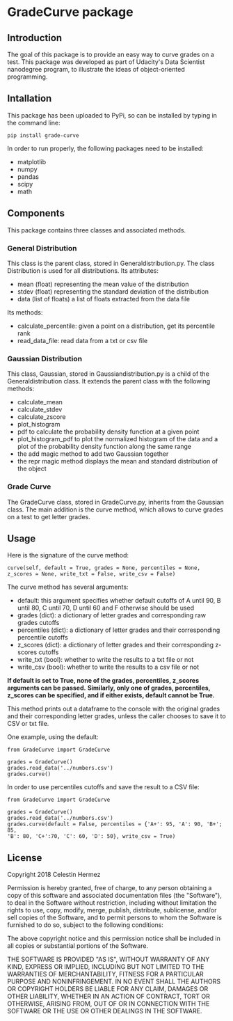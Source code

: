 # GradeCurve package

## Introduction

The goal of this package is to provide an easy way to curve grades on a test.
This package was developed as part of Udacity's Data Scientist nanodegree program,
to illustrate the ideas of object-oriented programming.

## Intallation

This package has been uploaded to PyPi, so can be installed by typing in
the command line:

```pip install grade-curve```

In order to run properly, the following packages need to be installed:
- matplotlib
- numpy
- pandas
- scipy
- math

## Components

This package contains three classes and associated methods.

### General Distribution

This class is the parent class, stored in Generaldistribution.py. 
The class Distribution is used for all distributions. Its attributes:
- mean (float) representing the mean value of the distribution
- stdev (float) representing the standard deviation of the distribution
- data (list of floats) a list of floats extracted from the data file

Its methods:
- calculate_percentile: given a point on a distribution, get its percentile rank
- read_data_file: read data from a txt or csv file

### Gaussian Distribution

This class, Gaussian, stored in Gaussiandistribution.py
 is a child of the Generaldistribution class. It extends the parent class
 with the following methods:
 - calculate_mean
 - calculate_stdev
 - calculate_zscore
 - plot_histogram
 - pdf to calculate the probability density function at a given point
 - plot_histogram_pdf to plot the normalized histogram of the data and a plot of the 
probability density function along the same range
- the add magic method to add two Gaussian together
- the repr magic method displays the mean and standard distribution of the
object

### Grade Curve

The GradeCurve class, stored in GradeCurve.py, inherits
from the Gaussian class. The main addition is the curve method, which allows
to curve grades on a test to get letter grades.

## Usage

Here is the signature of the curve method:

`curve(self, default = True, grades = None, percentiles = None, z_scores = None,
              write_txt = False, write_csv = False)`

The curve method has several arguments:
- default: this argument specifies whether default
cutoffs of A until 90, B until 80, C until 70, D until 60 and F otherwise 
should be used
- grades (dict): a dictionary of letter grades and corresponding 
raw grades cutoffs 
- percentiles (dict): a dictionary of letter grades and 
their corresponding percentile cutoffs
- z_scores (dict): a dictionary of letter grades and 
their corresponding z-scores cutoffs
- write_txt (bool): whether to write the results to a txt file or not
- write_csv (bool): whether to write the results to a csv file or not

**If default is set to True, none of the grades, percentiles, z_scores arguments
can be passed.** **Similarly, only one of grades, percentiles, z_scores can be specified,
and if either exists, default cannot be True.**

This method prints out a dataframe to the console with the original
grades and their corresponding letter grades, unless the caller chooses to 
save it to CSV or txt file.

One example, using the default:

```
from GradeCurve import GradeCurve

grades = GradeCurve()
grades.read_data('../numbers.csv')
grades.curve()

```

In order to use percentiles cutoffs and save the result to a CSV file:

```
from GradeCurve import GradeCurve

grades = GradeCurve()
grades.read_data('../numbers.csv')
grades.curve(default = False, percentiles = {'A+': 95, 'A': 90, 'B+'; 85,
'B': 80, 'C+':70, 'C': 60, 'D': 50}, write_csv = True)

```

## License

Copyright 2018 Celestin Hermez <COPYRIGHT HOLDER>

Permission is hereby granted, free of charge, 
to any person obtaining a copy of this software 
and associated documentation files (the "Software"), 
to deal in the Software without restriction, 
including without limitation the rights to use, 
copy, modify, merge, publish, distribute, sublicense, 
and/or sell copies of the Software, and to permit persons 
to whom the Software is furnished to do so, subject to the 
following conditions:

The above copyright notice and this permission notice shall 
be included in all copies or substantial portions of the Software.

THE SOFTWARE IS PROVIDED "AS IS", WITHOUT WARRANTY OF ANY KIND, 
EXPRESS OR IMPLIED, INCLUDING BUT NOT LIMITED TO THE WARRANTIES OF 
MERCHANTABILITY, FITNESS FOR A PARTICULAR PURPOSE AND NONINFRINGEMENT. 
IN NO EVENT SHALL THE AUTHORS OR COPYRIGHT HOLDERS BE LIABLE FOR ANY CLAIM, 
DAMAGES OR OTHER LIABILITY, WHETHER IN AN ACTION OF CONTRACT, TORT OR 
OTHERWISE, ARISING FROM, OUT OF OR IN CONNECTION WITH THE SOFTWARE OR THE 
USE OR OTHER DEALINGS IN THE SOFTWARE.